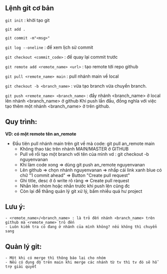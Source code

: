 ## Lệnh git cơ bản

`git init` : khởi tạo git

`git add .`

`git commit -m"<msg>"`

`git log --oneline` : để xem lịch sử commit

`git checkout <commit_code>` : để quay lại commit trước

`git remote add <remote_name> <url>` : tạo remote tới repo github

`git pull <remote_name> main` : pull nhánh main về local

`git checkout -b <branch_name>` : vừa tạo branch vừa chuyển branch.



`git push <remote_name> <branch_name>` : 
	đẩy nhánh <branch_name> ở local lên nhánh <branch_name> ở github
	Khi push lần đầu, đồng nghĩa với việc tạo thêm một nhánh <branch_name> ở trên github.


## Quy trình: 
**VD: có một remote tên an_remote**
- Đầu tiên pull nhánh main trên git về mà code: git pull an_remote main
	- Không thao tác trên nhánh MAIN/MASTER ở GITHUB
	- Pull về rồi tạo một branch với tên của mình vd : git checkout -b nguyenvanan
	- Khi làm code xong => dùng git push an_remote nguyenvanan
	- Lên github => chọn nhánh nguyenvanan => nhấp cái link xanh blue có chữ "1 commit ahead" => Button "Create pull request"
	- Ghi title, desc ở ô write rõ ràng => Create pull request
	- Nhắn lên nhóm hoặc nhắn trước khi push lên cũng đc
	- Còn lại để thằng quản lý git xử lý, bấm nhiều quá hư project

## Lưu ý:
	- <remote_name>/<branch_name> : là trỏ đến nhánh <branch_name> trên github mà <remote_name> trỏ đến
	- Luôn kiểm tra có đang ở nhánh của mình không? nếu không thì chuyển sang

## Quản lý git:
	- Một khi có merge thì thông báo lại cho nhóm
	- Nếu có đụng độ trên main khi merge các nhánh từ tv thì tv đó sẽ hỗ trợ giải quyết
